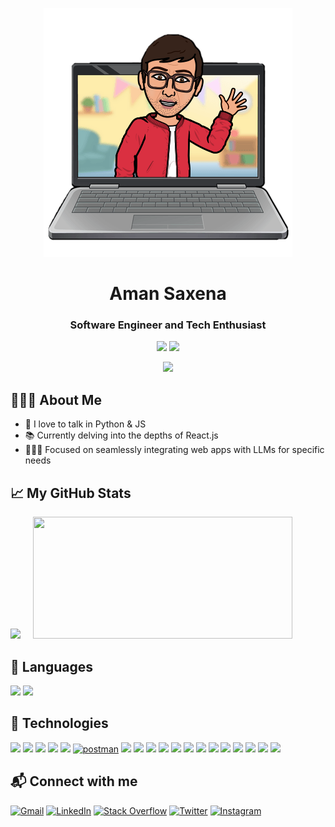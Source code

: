 <p align="center">
    <img src="https://github.com/Aman0509/Aman0509/blob/main/static/my_avatar.png"/>
</p>
<h1 align="center">Aman Saxena</h1>
<h3 align="center">Software Engineer and Tech Enthusiast</h3>

<p align="center">
    <a href="https://github.com/Aman0509"><img src="https://visitor-badge.laobi.icu/badge?page_id=Aman0509.Aman0509"/></a>
    <a href="https://github.com/Aman0509?tab=followers"><img src="https://img.shields.io/github/followers/Aman0509.svg?style=social&label=Follow"/></a>
</p>

<p align="center">
    <img src="https://lastfm-recently-played.vercel.app/api?user=Aman8055&count=1&loved=true"/>
</p>

## 👱🏼‍♂️ About Me

- 👾 I love to talk in Python & JS
- 📚 Currently delving into the depths of React.js
- 🧑🏻‍💻 Focused on seamlessly integrating web apps with LLMs for specific needs

## 📈 My GitHub Stats

<p align="left">
    <img src="https://github-readme-stats.vercel.app/api?username=Aman0509&theme=great-gatsby&show_icons=true&border_radius=0&hide_border=true"/> &nbsp; &nbsp;
    <img src="https://github-readme-stats.vercel.app/api/top-langs/?username=Aman0509&layout=compact&theme=great-gatsby&show_icons=true&border_radius=0&hide_border=true" width="415" height="195"/>
</p>

## 🚀 Languages

<p align="left">
    <a href="https://www.python.org" target="_blank"><img src="https://img.shields.io/badge/Python-FFD43B?style=for-the-badge&logo=python&logoColor=blue"/></a>
    <a href="https://developer.mozilla.org/en-US/docs/Web/JavaScript" target="_blank"><img src="https://img.shields.io/badge/JavaScript-323330?style=for-the-badge&logo=javascript&logoColor=F7DF1E"/></a>
</p>

## 👾 Technologies

<p  align="left">
    <a href="https://docs.djangoproject.com/en/4.0/" target="_blank"><img  src="https://img.shields.io/badge/Django-092E20?style=for-the-badge&logo=django&logoColor=green"/></a>
    <a href="https://flask.palletsprojects.com/en/2.0.x/" target="_blank"> <img src="https://img.shields.io/badge/Flask-000000?style=for-the-badge&logo=flask&logoColor=white"/></a>
    <a href="https://www.w3.org/html/" target="_blank"><img src="https://img.shields.io/badge/HTML5-E34F26?style=for-the-badge&logo=html5&logoColor=white"/></a>
    <a href="https://www.w3schools.com/css/" target="_blank"><img src="https://img.shields.io/badge/CSS3-1572B6?style=for-the-badge&logo=css3&logoColor=white"/></a>
    <a href="https://react.dev/" target="_blank"><img src="https://img.shields.io/badge/React-20232A?style=for-the-badge&logo=react&logoColor=61DAFB"/></a>
    <a href="https://postman.com" target="_blank"><img src="https://img.shields.io/badge/Postman-FF6C37?style=for-the-badge&logo=Postman&logoColor=white"  alt="postman"/></a>
    <a href="https://git-scm.com/" target="_blank"><img src="https://img.shields.io/badge/GIT-E44C30?style=for-the-badge&logo=git&logoColor=white"/></a>
    <a href="https://git-scm.com/" target="_blank"><img src="https://img.shields.io/badge/GitHub-100000?style=for-the-badge&logo=github&logoColor=white"/></a>
    <a href="https://platform.openai.com/docs/guides/prompt-engineering/six-strategies-for-getting-better-results" target="_blank"><img src="https://img.shields.io/badge/prompt%20engineering-74aa9c?style=for-the-badge&logo=openai&logoColor=white"/></a>
    <a href="https://oai.azure.com/" target="_blank"><img src="https://img.shields.io/badge/azure%20openai-0089D6?style=for-the-badge&logo=microsoft-azure&logoColor=white"/></a>
    <a href="https://www.guardrailsai.com/docs" target="_blank"><img src="https://img.shields.io/badge/guardrails--ai-00DB9F?style=for-the-badge&logo=guardrails-ai&logoColor=white"/></a>
    <a href="https://docs.docker.com/" target="_blank"><img src="https://img.shields.io/badge/Docker-2CA5E0?style=for-the-badge&logo=docker&logoColor=white"/></a>
    <a href="https://kubernetes.io/docs/home/" target="_blank"><img src="https://img.shields.io/badge/kubernetes-326ce5.svg?&style=for-the-badge&logo=kubernetes&logoColor=white"/></a>
    <a href="https://docs.ansible.com/" target="_blank"><img src="https://img.shields.io/badge/Ansible-000000?style=for-the-badge&logo=ansible&logoColor=white"/></a>
    <a href="https://www.elastic.co/guide/en/beats/filebeat/current/filebeat-overview.html" target="_blank"> <img src="https://img.shields.io/badge/filebeat-00BEB1?style=for-the-badge&logo=filebeat&logoColor=white"/></a>
    <a href="https://www.elastic.co/guide/en/logstash/current/introduction.html" target="_blank"><img src="https://img.shields.io/badge/Logstash-F5BF3E?style=for-the-badge&logo=logstash&logoColor=white"/></a>
    <a href="https://www.elastic.co/guide/en/elasticsearch/reference/current/elasticsearch-intro.html" target="_blank"><img  src="https://img.shields.io/badge/Elastic_Search-005571?style=for-the-badge&logo=elasticsearch&logoColor=white"/></a>
    <a href="https://dev.mysql.com/doc/" target="_blank"><img src="https://img.shields.io/badge/MySQL-005C84?style=for-the-badge&logo=mysql&logoColor=white"/></a>
    <a href="https://aws.amazon.com/" target="_blank"><img src="https://img.shields.io/badge/Amazon_AWS-FF9900?style=for-the-badge&logo=amazonaws&logoColor=white"/></a>
</p>

<h2 align="left"> 📬 Connect with me </h2>

<a href="https://mail.google.com">![Gmail](https://img.shields.io/badge/Gmail-D14836?style=for-the-badge&logo=gmail&logoColor=white)</a>
<a href="https://www.linkedin.com/in/aman-saxena-1a87a27a/">![LinkedIn](https://img.shields.io/badge/LinkedIn-0077B5?style=for-the-badge&logo=linkedin&logoColor=white)</a>
<a href="https://stackoverflow.com/users/12681221/aman">![Stack Overflow](https://img.shields.io/badge/Stack_Overflow-FE7A16?style=for-the-badge&logo=stack-overflow&logoColor=white)</a>
<a href="https://twitter.com/aman8055">![Twitter](https://img.shields.io/badge/Twitter-1DA1F2?style=for-the-badge&logo=twitter&logoColor=white)</a>
<a href = "https://www.instagram.com/aman5508/">![Instagram](https://img.shields.io/badge/Instagram-E4405F?style=for-the-badge&logo=instagram&logoColor=white)</a>
